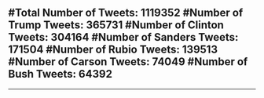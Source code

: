 #Total Number of Tweets: 1119352 
#Number of Trump Tweets: 365731
#Number of Clinton Tweets: 304164
#Number of Sanders Tweets: 171504
#Number of Rubio Tweets: 139513
#Number of Carson Tweets: 74049
#Number of Bush Tweets: 64392
---
---
